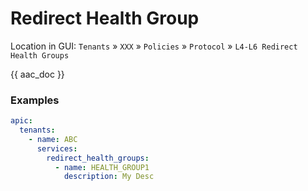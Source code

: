 # Redirect Health Group

Location in GUI:
`Tenants` » `XXX` » `Policies` » `Protocol` » `L4-L6 Redirect Health Groups`

{{ aac_doc }}

### Examples

```yaml
apic:
  tenants:
    - name: ABC
      services:
        redirect_health_groups:
          - name: HEALTH_GROUP1
            description: My Desc
```
